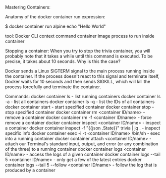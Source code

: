 Mastering Containers:

Anatomy of the docker container run expression:

$ docker container run alpine echo "Hello World"

tool: Docker CLI
context
command
container image
process to run inside container


Stopping a container:
When you try to stop the trivia container, you will probably note that it takes a while until this command is executed. To be precise, it takes about 10 seconds. Why is this the case?

Docker sends a Linux SIGTERM signal to the main process running inside the container. If the process doesn't react to this signal and terminate itself, Docker waits for 10 seconds and then sends SIGKILL, which will kill the process forcefully and terminate the container.


Commands:
docker container ls                                         - list running containers
docker container ls -a                                      - list all containers
docker container ls -q                                      - list the IDs of all containers
docker container start <container name>                     - start specified container
docker container stop <container name>                      - stop specified container
docker container rm <container ID/name>                     - remove a container
docker container rm -f <container ID/name>                  - force remove a container
docker container inspect <container ID/name>                - inspect a container
docker container inspect -f "{{json .State}}" trivia | jq . - inspect specific info
docker container exec -i -t <container ID/name> /bin/sh     - exec into a running container
docker container attach <container ID/name>                 - attach our Terminal's standard input, output, and error (or any combination of the three) to a running container
docker container logs <container ID/name>                   - access the logs of a given container
docker container logs --tail 5 <container ID/name>          - only get a few of the latest entries
docker container logs --tail 5 --follow <container ID/name> - follow the log that is produced by a container




